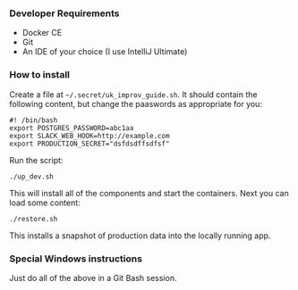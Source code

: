 ### Developer Requirements

* Docker CE
* Git
* An IDE of your choice (I use IntelliJ Ultimate)

### How to install

Create a file at `~/.secret/uk_improv_guide.sh`. It should contain the following content, but change the paaswords as appropriate for you:

```
#! /bin/bash
export POSTGRES_PASSWORD=abc1aa
export SLACK_WEB_HOOK=http://example.com
export PRODUCTION_SECRET="dsfdsdffsdfsf"
```

Run the script:

```
./up_dev.sh
```

This will install all of the components and start the containers. Next you can load some content:

```
./restore.sh
```

This installs a snapshot of production data into the locally running app.

### Special Windows instructions

Just do all of the above in a Git Bash session. 
